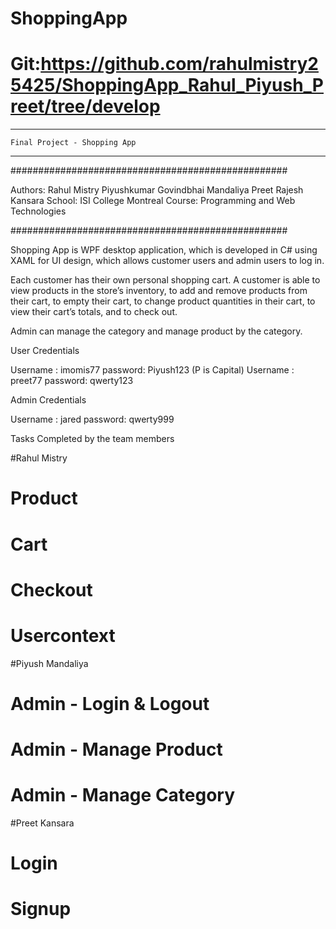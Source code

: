 # ShoppingApp
# Git:https://github.com/rahulmistry25425/ShoppingApp_Rahul_Piyush_Preet/tree/develop
--------------------------------------------------
    Final Project - Shopping App
--------------------------------------------------


##################################################

Authors:
	Rahul Mistry
	Piyushkumar Govindbhai Mandaliya
	Preet Rajesh Kansara
	School: ISI College Montreal
	Course: Programming and Web Technologies

##################################################


Shopping App is WPF desktop application, which is developed in C# using XAML for UI design, which allows customer users and admin users to log in.

Each customer has their own personal shopping cart. A customer is able to view products in the store’s inventory, to add and remove products from their cart, to empty their cart, to change product quantities in their cart, to view their cart’s totals, and to check out.

Admin can manage the category and manage product by the category.



User Credentials 

Username : imomis77  password: Piyush123 (P is Capital)
Username : preet77 password: qwerty123


Admin Credentials 

Username : jared password: qwerty999



Tasks Completed by the team members

#Rahul Mistry
# Product
# Cart
# Checkout
# Usercontext

#Piyush Mandaliya 
# Admin - Login & Logout
# Admin - Manage Product
# Admin - Manage Category 

#Preet Kansara
# Login
# Signup
